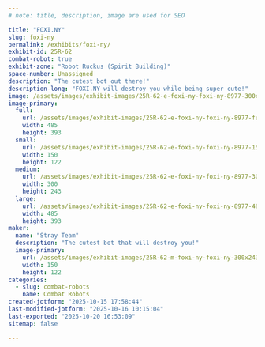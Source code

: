 ```yaml
---
# note: title, description, image are used for SEO

title: "FOXI.NY"
slug: foxi-ny
permalink: /exhibits/foxi-ny/
exhibit-id: 25R-62
combat-robot: true
exhibit-zone: "Robot Ruckus (Spirit Building)"
space-number: Unassigned
description: "The cutest bot out there!"
description-long: "FOXI.NY will destroy you while being super cute!"
image: /assets/images/exhibit-images/25R-62-e-foxi-ny-foxi-ny-8977-300x243.jpg
image-primary: 
  full:
    url: /assets/images/exhibit-images/25R-62-e-foxi-ny-foxi-ny-8977-full.jpg
    width: 485
    height: 393
  small:
    url: /assets/images/exhibit-images/25R-62-e-foxi-ny-foxi-ny-8977-150x122.jpg
    width: 150
    height: 122
  medium:
    url: /assets/images/exhibit-images/25R-62-e-foxi-ny-foxi-ny-8977-300x243.jpg
    width: 300
    height: 243
  large:
    url: /assets/images/exhibit-images/25R-62-e-foxi-ny-foxi-ny-8977-485x393.jpg
    width: 485
    height: 393
maker: 
  name: "Stray Team"
  description: "The cutest bot that will destroy you!"
  image-primary:
    url: /assets/images/exhibit-images/25R-62-m-foxi-ny-foxi-ny-300x243.jpg
    width: 150
    height: 122
categories: 
  - slug: combat-robots
    name: Combat Robots
created-jotform: "2025-10-15 17:58:44"
last-modified-jotform: "2025-10-16 10:15:04"
last-exported: "2025-10-20 16:53:09"
sitemap: false

---
```


